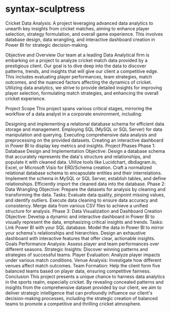 # syntax-sculptress
Cricket Data Analysis: A project leveraging advanced data analytics to unearth key insights from cricket matches, aiming to enhance player selection, strategy formulation, and overall game experience. This involves database design, data wrangling, and interactive dashboard creation in Power BI for strategic decision-making.


Objective and Overview
Our team at a leading Data Analytical firm is embarking on a project to analyze cricket match data provided by a prestigious client. Our goal is to dive deep into the data to discover patterns, trends, and insights that will give our client a competitive edge. This includes evaluating player performances, team strategies, match outcomes, and the nuanced factors affecting the dynamics of cricket. Utilizing data analytics, we strive to provide detailed insights for improving player selection, formulating match strategies, and enhancing the overall cricket experience.

Project Scope
This project spans various critical stages, mirroring the workflow of a data analyst in a corporate environment, including:

Designing and implementing a relational database schema for efficient data storage and management.
Employing SQL (MySQL or SQL Server) for data manipulation and querying.
Executing comprehensive data analysis and preprocessing on the provided datasets.
Creating an interactive dashboard in Power BI to display key metrics and insights.
Project Phases
Phase 1: Database Design and Implementation
Objective: Design a database schema that accurately represents the data's structure and relationships, and populate it with cleaned data. Utilize tools like Lucidchart, dbdiagram.io, Excel, or Microsoft Visio for ERD/Schema creation.
Craft a normalized relational database schema to encapsulate entities and their interrelations.
Implement the schema in MySQL or SQL Server, establish tables, and define relationships.
Efficiently import the cleaned data into the database.
Phase 2: Data Wrangling
Objective: Prepare the datasets for analysis by cleaning and transforming the data.
Tasks:
Evaluate data quality, pinpoint missing values, and identify outliers.
Execute data cleaning to ensure data accuracy and consistency.
Merge data from various CSV files to achieve a unified structure for analysis.
Phase 3: Data Visualization and Dashboard Creation
Objective: Develop a dynamic and interactive dashboard in Power BI to visually represent the data, emphasizing critical insights and trends.
Tasks:
Link Power BI with your SQL database.
Model the data in Power BI to mirror your schema's relationships and hierarchies.
Design an exhaustive dashboard with interactive features that offer clear, actionable insights.
Goals
Performance Analysis: Assess player and team performances over different seasons.
Strategic Insights: Discover winning patterns and strategies of successful teams.
Player Evaluation: Analyze player impacts under various match conditions.
Venue Analysis: Investigate how different venues affect match outcomes.
Team Formation: Help the client form five balanced teams based on player data, ensuring competitive fairness.
Conclusion
This project presents a unique chance to harness data analytics in the sports realm, especially cricket. By revealing concealed patterns and insights from the comprehensive dataset provided by our client, we aim to deliver strategic intelligence that can profoundly influence our client's decision-making processes, including the strategic creation of balanced teams to promote a competitive and thrilling cricket atmosphere.

